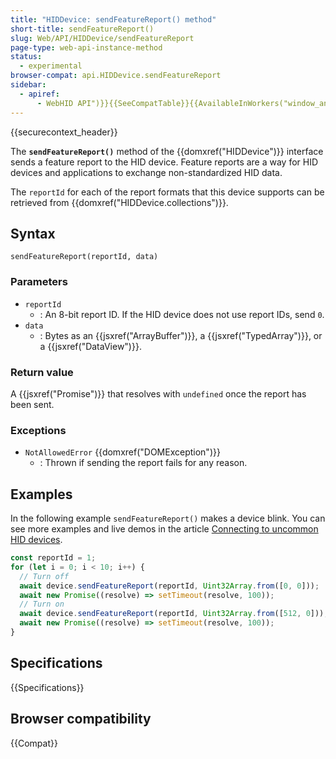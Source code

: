```yaml
---
title: "HIDDevice: sendFeatureReport() method"
short-title: sendFeatureReport()
slug: Web/API/HIDDevice/sendFeatureReport
page-type: web-api-instance-method
status:
  - experimental
browser-compat: api.HIDDevice.sendFeatureReport
sidebar:
  - apiref:
      - WebHID API")}}{{SeeCompatTable}}{{AvailableInWorkers("window_and_worker_except_shared
---
```


{{securecontext_header}}

The **`sendFeatureReport()`** method of the {{domxref("HIDDevice")}} interface sends a feature report to the HID device. Feature reports are a way for HID devices and applications to exchange non-standardized HID data.

The `reportId` for each of the report formats that this device supports can be retrieved from {{domxref("HIDDevice.collections")}}.

## Syntax

```js-nolint
sendFeatureReport(reportId, data)
```

### Parameters

- `reportId`
  - : An 8-bit report ID. If the HID device does not use report IDs, send `0`.
- `data`
  - : Bytes as an {{jsxref("ArrayBuffer")}}, a {{jsxref("TypedArray")}}, or a {{jsxref("DataView")}}.

### Return value

A {{jsxref("Promise")}} that resolves with `undefined` once the report has been sent.

### Exceptions

- `NotAllowedError` {{domxref("DOMException")}}
  - : Thrown if sending the report fails for any reason.

## Examples

In the following example `sendFeatureReport()` makes a device blink. You can see more examples and live demos in the article [Connecting to uncommon HID devices](https://developer.chrome.com/docs/capabilities/hid).

```js
const reportId = 1;
for (let i = 0; i < 10; i++) {
  // Turn off
  await device.sendFeatureReport(reportId, Uint32Array.from([0, 0]));
  await new Promise((resolve) => setTimeout(resolve, 100));
  // Turn on
  await device.sendFeatureReport(reportId, Uint32Array.from([512, 0]));
  await new Promise((resolve) => setTimeout(resolve, 100));
}
```

## Specifications

{{Specifications}}

## Browser compatibility

{{Compat}}
